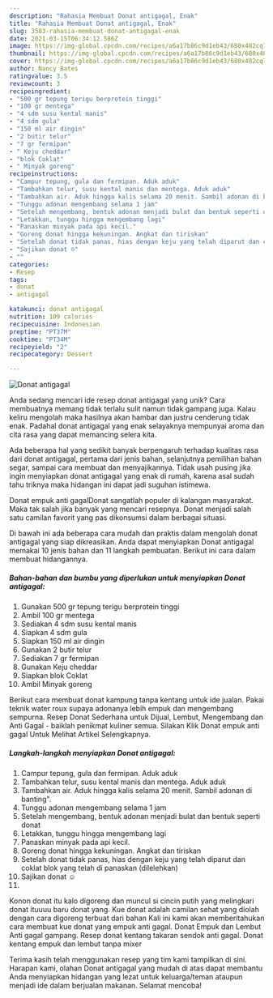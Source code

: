 ```yaml
---
description: "Rahasia Membuat Donat antigagal, Enak"
title: "Rahasia Membuat Donat antigagal, Enak"
slug: 3583-rahasia-membuat-donat-antigagal-enak
date: 2021-03-15T06:34:12.586Z
image: https://img-global.cpcdn.com/recipes/a6a17b86c9d1eb43/680x482cq70/donat-antigagal-foto-resep-utama.jpg
thumbnail: https://img-global.cpcdn.com/recipes/a6a17b86c9d1eb43/680x482cq70/donat-antigagal-foto-resep-utama.jpg
cover: https://img-global.cpcdn.com/recipes/a6a17b86c9d1eb43/680x482cq70/donat-antigagal-foto-resep-utama.jpg
author: Nancy Bates
ratingvalue: 3.5
reviewcount: 3
recipeingredient:
- "500 gr tepung terigu berprotein tinggi"
- "100 gr mentega"
- "4 sdm susu kental manis"
- "4 sdm gula"
- "150 ml air dingin"
- "2 butir telur"
- "7 gr fermipan"
- " Keju cheddar"
- "blok Coklat"
- " Minyak goreng"
recipeinstructions:
- "Campur tepung, gula dan fermipan. Aduk aduk"
- "Tambahkan telur, susu kental manis dan mentega. Aduk aduk"
- "Tambahkan air. Aduk hingga kalis selama 20 menit. Sambil adonan di banting&#34;."
- "Tunggu adonan mengembang selama 1 jam"
- "Setelah mengembang, bentuk adonan menjadi bulat dan bentuk seperti donat"
- "Letakkan, tunggu hingga mengembang lagi"
- "Panaskan minyak pada api kecil."
- "Goreng donat hingga kekuningan. Angkat dan tiriskan"
- "Setelah donat tidak panas, hias dengan keju yang telah diparut dan coklat blok yang telah di panaskan (dilelehkan)"
- "Sajikan donat ☺"
- ""
categories:
- Resep
tags:
- donat
- antigagal

katakunci: donat antigagal 
nutrition: 109 calories
recipecuisine: Indonesian
preptime: "PT37M"
cooktime: "PT34M"
recipeyield: "2"
recipecategory: Dessert

---
```



![Donat antigagal](https://img-global.cpcdn.com/recipes/a6a17b86c9d1eb43/680x482cq70/donat-antigagal-foto-resep-utama.jpg)

Anda sedang mencari ide resep donat antigagal yang unik? Cara membuatnya memang tidak terlalu sulit namun tidak gampang juga. Kalau keliru mengolah maka hasilnya akan hambar dan justru cenderung tidak enak. Padahal donat antigagal yang enak selayaknya mempunyai aroma dan cita rasa yang dapat memancing selera kita.

Ada beberapa hal yang sedikit banyak berpengaruh terhadap kualitas rasa dari donat antigagal, pertama dari jenis bahan, selanjutnya pemilihan bahan segar, sampai cara membuat dan menyajikannya. Tidak usah pusing jika ingin menyiapkan donat antigagal yang enak di rumah, karena asal sudah tahu triknya maka hidangan ini dapat jadi suguhan istimewa.

Donat empuk anti gagalDonat sangatlah populer di kalangan masyarakat. Maka tak salah jika banyak yang mencari resepnya. Donat menjadi salah satu camilan favorit yang pas dikonsumsi dalam berbagai situasi.


Di bawah ini ada beberapa cara mudah dan praktis dalam mengolah donat antigagal yang siap dikreasikan. Anda dapat menyiapkan Donat antigagal memakai 10 jenis bahan dan 11 langkah pembuatan. Berikut ini cara dalam membuat hidangannya.

<!--inarticleads1-->

##### Bahan-bahan dan bumbu yang diperlukan untuk menyiapkan Donat antigagal:

1. Gunakan 500 gr tepung terigu berprotein tinggi
1. Ambil 100 gr mentega
1. Sediakan 4 sdm susu kental manis
1. Siapkan 4 sdm gula
1. Siapkan 150 ml air dingin
1. Gunakan 2 butir telur
1. Sediakan 7 gr fermipan
1. Gunakan  Keju cheddar
1. Siapkan blok Coklat
1. Ambil  Minyak goreng


Berikut cara membuat donat kampung tanpa kentang untuk ide jualan. Pakai teknik water roux supaya adonanya lebih empuk dan mengembang sempurna. Resep Donat Sederhana untuk Dijual, Lembut, Mengembang dan Anti Gagal - baiklah penikmat kuliner semua. Silakan Klik Donat empuk anti gagal Untuk Melihat Artikel Selengkapnya. 

<!--inarticleads2-->

##### Langkah-langkah menyiapkan Donat antigagal:

1. Campur tepung, gula dan fermipan. Aduk aduk
1. Tambahkan telur, susu kental manis dan mentega. Aduk aduk
1. Tambahkan air. Aduk hingga kalis selama 20 menit. Sambil adonan di banting&#34;.
1. Tunggu adonan mengembang selama 1 jam
1. Setelah mengembang, bentuk adonan menjadi bulat dan bentuk seperti donat
1. Letakkan, tunggu hingga mengembang lagi
1. Panaskan minyak pada api kecil.
1. Goreng donat hingga kekuningan. Angkat dan tiriskan
1. Setelah donat tidak panas, hias dengan keju yang telah diparut dan coklat blok yang telah di panaskan (dilelehkan)
1. Sajikan donat ☺
1. 


Konon donat itu kalo digoreng dan muncul si cincin putih yang melingkari donat ituuuu baru donat yang. Kue donat adalah camilan sehat yang diolah dengan cara digoreng terbuat dari bahan Kali ini kami akan memberitahukan cara membuat kue donat yang empuk anti gagal. Donat Empuk dan Lembut Anti gagal gampang. Resep donat kentang takaran sendok anti gagal. Donat kentang empuk dan lembut tanpa mixer 

Terima kasih telah menggunakan resep yang tim kami tampilkan di sini. Harapan kami, olahan Donat antigagal yang mudah di atas dapat membantu Anda menyiapkan hidangan yang lezat untuk keluarga/teman ataupun menjadi ide dalam berjualan makanan. Selamat mencoba!
